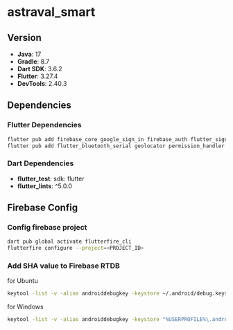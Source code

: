 # astraval_smart

## Version
- **Java**: 17
- **Gradle**: 8.7
- **Dart SDK**: 3.6.2
- **Flutter**: 3.27.4
- **DevTools**: 2.40.3
## Dependencies
### Flutter Dependencies
```bash
flutter pub add firebase_core google_sign_in firebase_auth flutter_signin_button
flutter pub add flutter_bluetooth_serial geolocator permission_handler
```
### Dart Dependencies
- **flutter_test**: sdk: flutter
- **flutter_lints**: ^5.0.0

## Firebase Config

### Config firebase project 
```bash
dart pub global activate flutterfire_cli
flutterfire configure --project=<PROJECT_ID>
```

### Add SHA value to Firebase RTDB
for Ubuntu 
```bash
keytool -list -v -alias androiddebugkey -keystore ~/.android/debug.keystore -storepass android -keypass android
```
for Windows
```bash
keytool -list -v -alias androiddebugkey -keystore "%USERPROFILE%\.android\debug.keystore" -storepass android -keypass android
```